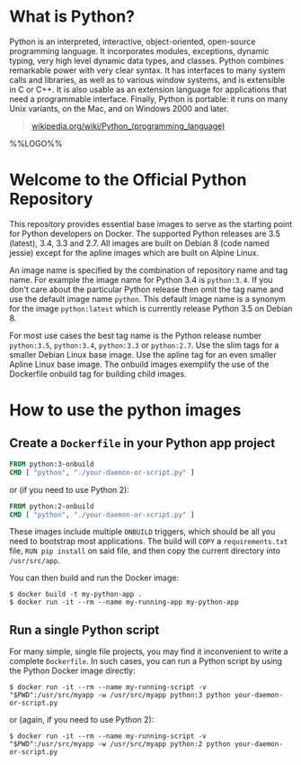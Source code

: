 # What is Python?

Python is an interpreted, interactive, object-oriented, open-source programming language. It incorporates modules, exceptions, dynamic typing, very high level dynamic data types, and classes. Python combines remarkable power with very clear syntax. It has interfaces to many system calls and libraries, as well as to various window systems, and is extensible in C or C++. It is also usable as an extension language for applications that need a programmable interface. Finally, Python is portable: it runs on many Unix variants, on the Mac, and on Windows 2000 and later.

> [wikipedia.org/wiki/Python_(programming_language)](https://en.wikipedia.org/wiki/Python_%28programming_language%29)

%%LOGO%%

# Welcome to the Official Python Repository

This repository provides essential base images to serve as the starting point for Python developers on Docker. The supported Python releases are 3.5 (latest), 3.4, 3.3 and 2.7. All images are built on Debian 8 (code named jessie) except for the apline images which are built on Alpine Linux.

An image name is specified by the combination of repository name and tag name. For example the image name for Python 3.4 is `python:3.4`. If you don't care about the particular Python release then omit the tag name and use the default image name `python`. This default image name is a synonym for the image `python:latest` which is currently release Python 3.5 on Debian 8.

For most use cases the best tag name is the Python release number `python:3.5`, `python:3.4`, `python:3.3` or `python:2.7`. Use the slim tags for a smaller Debian Linux base image. Use the apline tag for an even smaller Apline Linux base image. The onbuild images exemplify the use of the Dockerfile onbuild tag for building child images.


# How to use the python images

## Create a `Dockerfile` in your Python app project

```dockerfile
FROM python:3-onbuild
CMD [ "python", "./your-daemon-or-script.py" ]
```

or (if you need to use Python 2):

```dockerfile
FROM python:2-onbuild
CMD [ "python", "./your-daemon-or-script.py" ]
```

These images include multiple `ONBUILD` triggers, which should be all you need to bootstrap most applications. The build will `COPY` a `requirements.txt` file, `RUN pip install` on said file, and then copy the current directory into `/usr/src/app`.

You can then build and run the Docker image:

```console
$ docker build -t my-python-app .
$ docker run -it --rm --name my-running-app my-python-app
```

## Run a single Python script

For many simple, single file projects, you may find it inconvenient to write a complete `Dockerfile`. In such cases, you can run a Python script by using the Python Docker image directly:

```console
$ docker run -it --rm --name my-running-script -v "$PWD":/usr/src/myapp -w /usr/src/myapp python:3 python your-daemon-or-script.py
```

or (again, if you need to use Python 2):

```console
$ docker run -it --rm --name my-running-script -v "$PWD":/usr/src/myapp -w /usr/src/myapp python:2 python your-daemon-or-script.py
```
